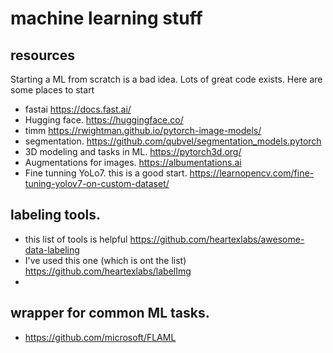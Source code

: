 # machine learning stuff

## resources
Starting a ML from scratch is a bad idea. Lots of great code exists. Here are some places to start
* fastai https://docs.fast.ai/
* Hugging face. https://huggingface.co/
* timm https://rwightman.github.io/pytorch-image-models/
* segmentation. https://github.com/qubvel/segmentation_models.pytorch
* 3D modeling and tasks in ML. https://pytorch3d.org/
* Augmentations for images. https://albumentations.ai
* Fine tunning YoLo7. this is a good start. https://learnopencv.com/fine-tuning-yolov7-on-custom-dataset/

## labeling tools. 
* this list of tools is helpful https://github.com/heartexlabs/awesome-data-labeling
* I've used this one (which is ont the list) https://github.com/heartexlabs/labelImg
* 
## wrapper for common ML tasks. 
* https://github.com/microsoft/FLAML
